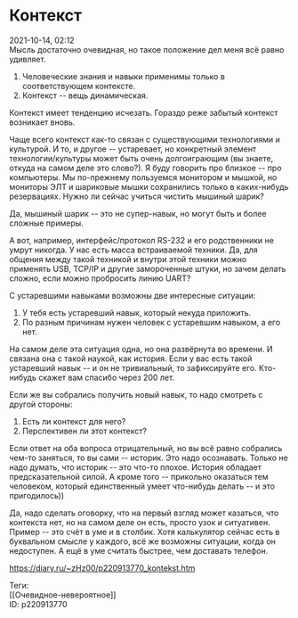 Контекст
=========

   
 2021-10-14, 02:12   
  Мысль достаточно очевидная, но такое положение дел меня всё равно удивляет.   
   
 1. Человеческие знания и навыки применимы только в соответствующем контексте.   
 2. Контекст -- вещь динамическая.   
   
 Контекст имеет тенденцию исчезать. Гораздо реже забытый контекст возникает вновь.   
   
 Чаще всего контекст как-то связан с существующими технологиями и культурой. И то, и другое -- устаревает, но конкретный элемент технологии/культуры может быть очень долгоиграющим (вы знаете, откуда на самом деле это слово?). Я буду говорить про близкое -- про компьютеры. Мы по-прежнему пользуемся монитором и мышкой, но мониторы ЭЛТ и шариковые мышки сохранились только в каких-нибудь резервациях. Нужно ли сейчас учиться чистить мышиный шарик?   
   
 Да, мышиный шарик -- это не супер-навык, но могут быть и более сложные примеры.   
   
 А вот, например, интерфейс/протокол RS-232 и его родственники не умрут никогда. У нас есть масса встраиваемой техники. Да, для общения между такой техникой и внутри этой техники можно применять USB, TCP/IP и другие замороченные штуки, но зачем делать сложно, если можно пробросить линию UART?   
   
 С устаревшими навыками возможны две интересные ситуации:   
 1. У тебя есть устаревший навык, который некуда приложить.   
 2. По разным причинам нужен человек с устаревшим навыком, а его нет.   
   
 На самом деле эта ситуация одна, но она развёрнута во времени. И связана она с такой наукой, как история. Если у вас есть такой устаревший навык -- и он не тривиальный, то зафиксируйте его. Кто-нибудь скажет вам спасибо через 200 лет.   
   
 Если же вы собрались получить новый навык, то надо смотреть с другой стороны:   
 1. Есть ли контекст для него?   
 2. Перспективен ли этот контекст?   
   
 Если ответ на оба вопроса отрицательный, но вы всё равно собрались чем-то заняться, то вы сами -- историк. Это надо осознавать. Только не надо думать, что историк -- это что-то плохое. История обладает предсказательной силой. А кроме того -- прикольно оказаться тем человеком, который единственный умеет что-нибудь делать -- и это пригодилось))   
   
 Да, надо сделать оговорку, что на первый взгляд может казаться, что контекста нет, но на самом деле он есть, просто узок и ситуативен. Пример -- это счёт в уме и в столбик. Хотя калькулятор сейчас есть в буквальном смысле у каждого, всё же возможны ситуации, когда он недоступен. А ещё в уме считать быстрее, чем доставать телефон.   
    
 <https://diary.ru/~zHz00/p220913770_kontekst.htm>   
   
 Теги:   
 [[Очевидное-невероятное]]   
 ID: p220913770